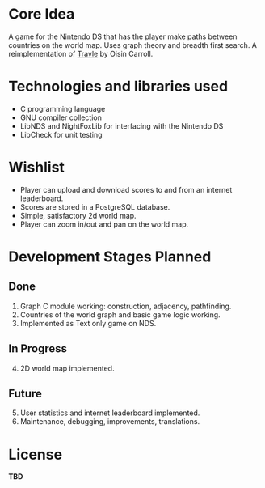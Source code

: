 # Core Idea
A game for the Nintendo DS that has the player make paths between countries on the world map. Uses graph theory and breadth first search.
A reimplementation of [Travle](https://imois.in/games/travle/) by Oisin Carroll.
# Technologies and libraries used
- C programming language
- GNU compiler collection
- LibNDS and NightFoxLib for interfacing with the Nintendo DS 
- LibCheck for unit testing 
# Wishlist
- Player can upload and download scores to and from an internet leaderboard.
- Scores are stored in a PostgreSQL database.
- Simple, satisfactory 2d world map.
- Player can zoom in/out and pan on the world map.
# Development Stages Planned
## Done
1. Graph C module working: construction, adjacency, pathfinding.
2. Countries of the world graph and basic game logic working.
3. Implemented as Text only game on NDS.
## In Progress
4. 2D world map implemented.
## Future
5. User statistics and internet leaderboard implemented.
6. Maintenance, debugging, improvements, translations.
# License
**TBD**
